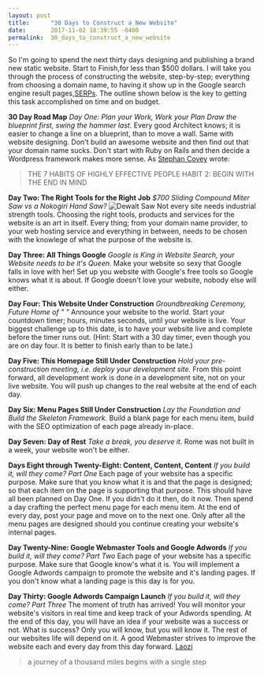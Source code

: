 ```yaml
---
layout: post
title:      "30 Days to Construct a New Website"
date:       2017-11-02 18:39:55 -0400
permalink:  30_days_to_construct_a_new_website
---
```


So I'm going to spend the next thirty days designing and publishing a brand new static website. Start to Finish,for less than $500 dollars. I will take you through the process of constructing the website, step-by-step; everything from choosing a domain name, to having it show up in the Google search engine result pages,[SERPs](http://www.wordstream.com/serp). The outline shown below is the key to getting this task accomplished on time and on budget.

 **30 Day Road Map** 
*Day One: Plan your Work, Work your Plan*
*Draw the blueprint first, swing the hammer last.*
Every good Architect knows; it is easier to change a line on a blueprint, than to move a wall. Same with website designing. Don't build an awesome website and then find out that your domain name sucks. Don't start with Ruby on Rails and then decide a Wordpress framework makes more sense. As [Stephan Covey](https://www.stephencovey.com/7habits/7habits-habit2.php) wrote:
> THE 7 HABITS OF HIGHLY EFFECTIVE PEOPLE
> HABIT 2: BEGIN WITH THE END IN MIND

**Day Two: The Right Tools for the Right Job**
*$700 Sliding Compound Miter Saw vs a Nokogiri Hand Saw?*
![Dewalt Saw](https://images-na.ssl-images-amazon.com/images/I/5172rOH-l3L._SX425_.jpg)
Not every site needs industrial strength tools. Choosing the right tools, products and services for the website is an art in itself. Every thing; from your domain name provider, to your web hosting service and everything in between, needs to be chosen with the knowlege of what the purpose of the website is.

**Day Three: All Things Google**
*Google is King in Website Search, your Website needs to be it's Queen.*
Make your website so sexy that Google falls in love with her! Set up you website with Google's free tools so Google knows what it is about. If Google doesn't love your website, nobody else will either.

**Day Four: This Website Under Construction**
*Groundbreaking Ceremony, Future Home of " "*
Announce your website to the world. Start your countdown timer; hours, minutes seconds, until your website is live. Your biggest challenge up to this date, is to have your website live and complete before the timer runs out. (Hint: Start with a 30 day timer, even though you are on day four. It is better to finish early than to be late.)

**Day Five: This Homepage Still Under Construction**
*Hold your pre-construction meeting, i.e. deploy your development site.* 
From this point forward, all development work is done in a development site, not on your live website. You will push up changes to the real website at the end of each day.
 
**Day Six: Menu Pages Still Under Construction**
*Lay the Foundation and Build the Skeleton Framework.*
Build a blank page for each menu item, build with the SEO optimization of each page already in-place.

**Day Seven: Day of Rest**
*Take a break, you deserve it.*
Rome was not built in a week, your website won't be either.

**Days Eight through Twenty-Eight: Content, Content, Content**
*If you build it, will they come? Part One*
Each page of your website has a specific purpose. Make sure that you know what it is and that the page is designed; so that each item on the page is supporting that purpose. This should have all been planned on Day One. If you didn't do it then, do it now. Then spend a day crafting the perfect menu page for each menu item. At the end of every day, post your page and move on to the next one. Only after all the menu pages are designed should you continue creating your website's internal pages.

**Day Twenty-Nine: Google Webmaster Tools and Google Adwords**
*If you build it, will they come? Part Two*
Each page of your website has a specific purpose. Make sure that Google know's what it is. You will implement a Google Adwords campaign to promote the website and it's landing pages. If you don't know what a landing page is this day is for you.

**Day Thirty: Google Adwords Campaign Launch**
*If you build it, will they come? Part Three*
The moment of truth has arrived! You will monitor your website's visitors in real time and keep track of your Adwords spending. At the end of this day, you will have an idea if your website was a success or not. What is success? Only you will know, but you will know it. The rest of our websites life will depend on it. A good Webmaster strives to improve the website each and every day from this day forward.
[Laozi](https://en.wiktionary.org/wiki/Laozi#English)
> a journey of a thousand miles begins with a single step

